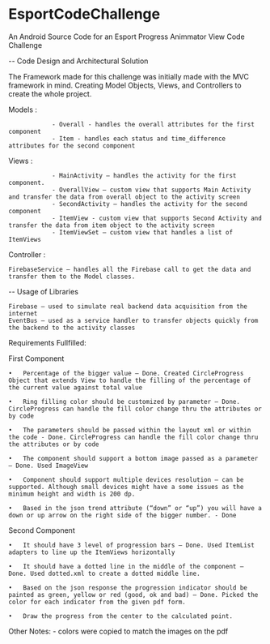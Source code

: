 # EsportCodeChallenge
An Android Source Code for an Esport Progress Animmator View Code Challenge

-- Code Design and Architectural Solution

The Framework made for this challenge was initially made with the MVC framework in mind. 
Creating Model Objects, Views, and Controllers to create the whole project. 

Models :

                - Overall - handles the overall attributes for the first component
                - Item - handles each status and time_difference attributes for the second component

Views :

                - MainActivity – handles the activity for the first component. 
                - OverallView – custom view that supports Main Activity and transfer the data from overall object to the activity screen
                - SecondActivity – handles the activity for the second component
                - ItemView - custom view that supports Second Activity and transfer the data from item object to the activity screen
                - ItemViewSet – custom view that handles a list of ItemViews

Controller :

    FirebaseService – handles all the Firebase call to get the data and transfer them to the Model classes. 


-- Usage of Libraries 
  
    Firebase – used to simulate real backend data acquisition from the internet
    EventBus – used as a service handler to transfer objects quickly from the backend to the activity classes 



Requirements Fullfilled:


First Component
  
    •	Percentage of the bigger value – Done. Created CircleProgress Object that extends View to handle the filling of the percentage of the current value against total value 
    
    •	Ring filling color should be customized by parameter – Done. CircleProgress can handle the fill color change thru the attributes or by code
    
    •	The parameters should be passed within the layout xml or within the code - Done. CircleProgress can handle the fill color change thru the attributes or by code
    
    •	The component should support a bottom image passed as a parameter – Done. Used ImageView
    
    •	Component should support multiple devices resolution – can be supported. Although small devices might have a some issues as the minimum height and width is 200 dp.
    
    •	Based in the json trend attribute (“down” or “up”) you will have a down or up arrow on the right side of the bigger number. - Done

Second Component

    •	It should have 3 level of progression bars – Done. Used ItemList adapters to line up the ItemViews horizontally
    
    •	It should have a dotted line in the middle of the component – Done. Used dotted.xml to create a dotted middle line. 
    
    •	Based on the json response the progression indicator should be painted as green, yellow or red (good, ok and bad) – Done. Picked the color for each indicator from the given pdf form. 
    
    •	Draw the progress from the center to the calculated point.

Other Notes:
        -	colors were copied to match the images on the pdf

